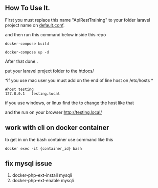 ## How To Use It.

First you must replace this name "ApiRestTraining" to your folder laravel project name on [default.conf](https://github.com/rudirahardian/laravel-env/blob/master/config/nginx/conf.d/default.conf).

and then run this command below inside this repo

```
docker-compose build

docker-compose up -d
```

After that done..

put your laravel project folder to the htdocs/

*if you use mac user
you must add on the end of line host on /etc/hosts 
*
```
#host testing
127.0.0.1	testing.local
```

if you use windows, or linux find the to change the host like that

and the run on your browser http://testing.local/

## work with cli on docker container
to get in on the bash container use command like this
```
docker exec -it {container_id} bash
```

## fix mysql issue
1. docker-php-ext-install mysqli
2. docker-php-ext-enable mysqli
